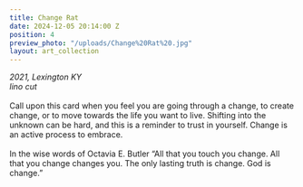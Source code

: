 ```yaml
---
title: Change Rat
date: 2024-12-05 20:14:00 Z
position: 4
preview_photo: "/uploads/Change%20Rat%20.jpg"
layout: art_collection
---
```


*2021, Lexington KY* <br> 
*lino cut* <br>
<br> 
Call upon this card when you feel you are going through a change, to create change, or to move towards the life you want to live. Shifting into the unknown can be hard, and this is a reminder to trust in yourself. Change is an active process to embrace. <br>
<br>
In the wise words of Octavia E. Butler “All that you touch you change. All that you change changes you. The only lasting truth is change. God is change.”